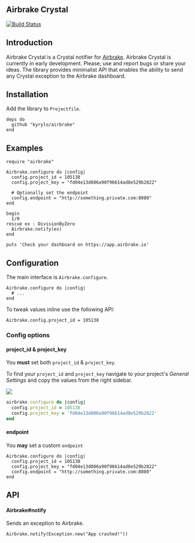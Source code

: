 Airbrake Crystal
----------------
[![Build Status](https://travis-ci.org/kyrylo/airbrake-crystal.svg)](https://travis-ci.org/kyrylo/airbrake-crystal)

Introduction
------------

Airbrake Crystal is a Crystal notifier for [Airbrake][airbrake.io]. Airbrake
Crystal is currently in early development. Please, use and report bugs or share
your ideas. The library provides minimalist API that enables the ability to send
any Crystal exception to the Airbrake dashboard.

Installation
------------

Add the library to `Projectfile`.

```crystal
deps do
  github "kyrylo/airbrake"
end
```

Examples
--------

```crystal
require "airbrake"

Airbrake.configure do |config|
  config.project_id = 105138
  config.project_key = "fd04e13d806a90f96614ad8e529b2822"
  
  # Optionally set the endpoint
  config.endpoint = "http://something.private.com:8080"
end

begin
  1/0
rescue ex : DivisionByZero
  Airbrake.notify(ex)
end

puts 'Check your dashboard on https://app.airbrake.io'
```

Configuration
-------------

The main interface is `Airbrake.configure`.

```crystal
Airbrake.configure do |config|
  # ...
end
```

To tweak values inline use the following API:

```crystal
Airbrake.config.project_id = 105138
```

### Config options

#### project_id & project_key

You **must** set both `project_id` & `project_key`.

To find your `project_id` and `project_key` navigate to your project's _General
Settings_ and copy the values from the right sidebar.

![][project-idkey]

```ruby
airbrake.configure do |config|
  config.project_id = 105138
  config.project_key = 'fd04e13d806a90f96614ad8e529b2822'
end
```

#### endpoint

You **may** set a custom `endpoint`

```crystal
Airbrake.configure do |config|
  config.project_id = 105138
  config.project_key = "fd04e13d806a90f96614ad8e529b2822"
  config.endpoint = "http://something.private.com:8080"
end
```

API
---

#### Airbrake#notify

Sends an exception to Airbrake.

```crystal
Airbrake.notify(Exception.new("App crashed!"))
```

[airbrake.io]: http://airbrake.io
[project-idkey]: https://img-fotki.yandex.ru/get/3907/98991937.1f/0_b558a_c9274e4d_orig
